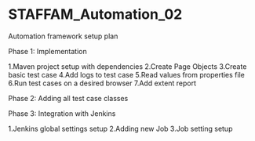 # STAFFAM_Automation_02

Automation framework setup plan

Phase 1: Implementation

1.Maven project setup with dependencies
2.Create Page Objects
3.Create basic test case
4.Add logs to test case
5.Read values from properties file
6.Run test cases on a desired browser
7.Add extent report

Phase 2: Adding all test case classes


Phase 3: Integration with Jenkins

1.Jenkins global settings setup
2.Adding new Job
3.Job setting setup
